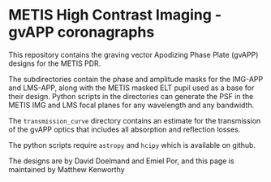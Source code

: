 # METIS High Contrast Imaging - gvAPP coronagraphs

This repository contains the graving vector Apodizing Phase Plate (gvAPP) designs for the METIS PDR.

The subdirectories contain the phase and amplitude masks for the IMG-APP and LMS-APP, along with
the METIS masked ELT pupil used as a base for their design. Python scripts in the directories can generate
the PSF in the METIS IMG and LMS focal planes for any wavelength and any bandwidth.

The `transmission_curve` directory contains an estimate for the transmission of the gvAPP optics that includes all absorption and reflection losses.

The python scripts require `astropy` and `hcipy` which is available on github.

The designs are by David Doelmand and Emiel Por, and this page is maintained by Matthew Kenworthy
